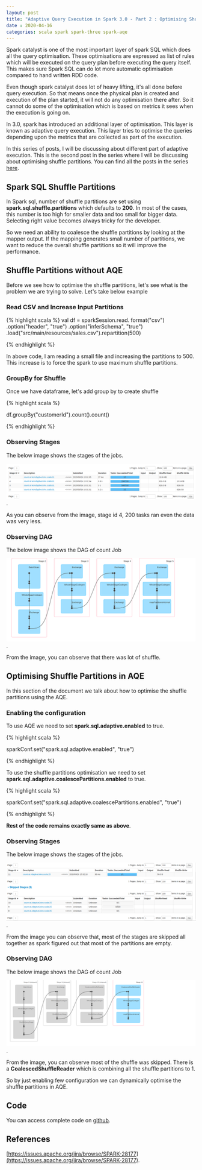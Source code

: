 ```yaml
---
layout: post
title: "Adaptive Query Execution in Spark 3.0 - Part 2 : Optimising Shuffle Partitions"
date : 2020-04-16
categories: scala spark spark-three spark-aqe
---
```

Spark catalyst is one of the most important layer of spark SQL which does all the query optimisation. These optimisations are expressed as list of rules which will be executed on the query plan before executing the query itself. This makes sure Spark SQL can do lot more automatic optimisation compared to hand written RDD code.

Even though spark catalyst does lot of heavy lifting, it's all done before query execution. So that means once the physical plan is created and execution of the plan started, it will not do any optimisation there after. So it cannot do some of the optimisation which is based on metrics it sees when the execution is going on.

In 3.0, spark has introduced an additional layer of optimisation. This layer is known as adaptive query execution. This layer tries to optimise the queries depending upon the metrics that are collected as part of the execution.

In this series of posts, I will be discussing about different part of adaptive execution. This is the second post in the series where I will be discussing about optimising shuffle partitions. You can find all the posts in the series [here](/categories/spark-aqe).


## Spark SQL Shuffle Partitions

In Spark sql, number of shuffle partitions are set using **spark.sql.shuffle.partitions** which defaults to **200**. In most of the cases, this number is too high for smaller data and too small for bigger data. Selecting right value becomes always tricky for the developer.

So we need an ability to coalesce the shuffle partitions by looking at the mapper output. If the mapping generates small number of partitions, we want to reduce the overall shuffle partitions so it will improve the performance.


## Shuffle Partitions without AQE

Before we see how to optimise the shuffle partitions, let's see what is the problem we are trying to solve. Let's take below example


### Read CSV and Increase Input Partitions

{% highlight scala %}
 val df = sparkSession.read.
      format("csv")
      .option("header", "true")
      .option("inferSchema", "true")
      .load("src/main/resources/sales.csv").repartition(500)

{% endhighlight %}

In above code, I am reading a small file and increasing the partitions to 500. This increase is to force the spark to use maximum shuffle partitions.

### GroupBy for Shuffle

Once we have dataframe, let's add group by to create shuffle 

{% highlight scala %}

df.groupBy("customerId").count().count()

{% endhighlight %}

### Observing Stages

The below image shows the stages of the jobs.

![Non optimised Shuffle Stages](/images/aqe/nonoptimisegroupbyjobs.png).

As you can observe from the image, stage id 4, 200 tasks ran even the data was very less. 

### Observing DAG

The below image shows the DAG of count Job

![Non optimised Job DAG](/images/aqe/nonoptimisedgroupbydag.png).

From the image, you can observe that there was lot of shuffle.


## Optimising Shuffle Partitions in AQE

In this section of the document we talk about how to optimise the shuffle partitions using the AQE.

### Enabling the configuration

To use AQE we need to set **spark.sql.adaptive.enabled** to true.

{% highlight scala %}

sparkConf.set("spark.sql.adaptive.enabled", "true")

{% endhighlight %}

To use the shuffle partitions optimisation we need to set **spark.sql.adaptive.coalescePartitions.enabled**  to true.

{% highlight scala %}

sparkConf.set("spark.sql.adaptive.coalescePartitions.enabled", "true")

{% endhighlight %}

**Rest of the code remains exactly same as above**.

### Observing Stages

The below image shows the stages of the jobs.

![Optimised Shuffle Stages](/images/aqe/optimisedgroupbyjobs.png).

From the image you can observe that, most of the stages are skipped all together as spark figured out that most of the partitions are empty.


### Observing DAG

The below image shows the DAG of count Job

![Optimised Job DAG](/images/aqe/optimisedgroupbydag.png).


From the image, you can observe most of the shuffle was skipped. There is a **CoalescedShuffleReader** which is combining all the shuffle partitions to 1.


So by just enabling few configuration we can dynamically optimise the shuffle partitions in AQE.


## Code

You can access complete code on [github](https://github.com/phatak-dev/spark-3.0-examples/tree/master/src/main/scala/com/madhukaraphatak/spark/sql/adaptive/shuffle).

## References

[https://issues.apache.org/jira/browse/SPARK-28177](https://issues.apache.org/jira/browse/SPARK-28177).

